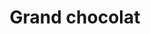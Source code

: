 ---
title: "Grand chocolat"
description: "Qualité supérieure"
price: "2.70"
image: "chocolat.webp"
---